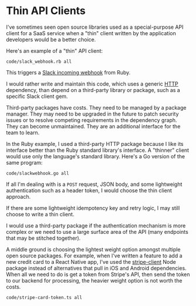 # Thin API Clients

I've sometimes seen open source libraries
used as a special-purpose API client for a SaaS service
when a "thin" client written by the application developers
would be a better choice.

Here's an example of a "thin" API client:

```embed
code/slack_webhook.rb all
```

This triggers a
[Slack incoming webhook](https://slack.com/apps/A0F7XDUAZ-incoming-webhooks)
from Ruby.

I would rather write and maintain this code,
which uses a generic [HTTP](https://github.com/httprb/http) dependency,
than depend on a third-party library or package,
such as a specific Slack client gem.

Third-party packages have costs.
They need to be managed by a package manager.
They may need to be upgraded in the future
to patch security issues
or to resolve competing requirements in the dependency graph.
They can become unmaintained.
They are an additional interface for the team to learn.

In the Ruby example, I used a third-party HTTP package
because I like its interface better than the Ruby standard library's interface.
A "thinner" client would use only the language's standard library.
Here's a Go version of the same program:

```embed
code/slackwebhook.go all
```

If all I'm dealing with is a `POST` request,
JSON body, and some lightweight authentication such as a header token,
I would choose the thin client approach.

If there are some lightweight idempotency key and retry logic,
I may still choose to write a thin client.

I would use a third-party package if the authentication mechanism
is more complex or we need to use a large surface area of the API
(many endpoints that may be stitched together).

A middle ground is choosing the lightest weight option amongst
multiple open source packages. For example, when I've written a feature to
add a new credit card to a React Native app, I've used the
[stripe-client](https://www.npmjs.com/package/stripe-client) Node package
instead of alternatives that pull in iOS and Android dependencies.
When all we need to do is get a token from Stripe's API,
then send the token to our backend for processing,
the heavier weight option is not worth the costs.

```embed
code/stripe-card-token.ts all
```
